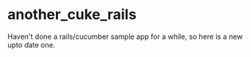 # another_cuke_rails
Haven't done a rails/cucumber sample app for a while, so here is a new upto date one.
